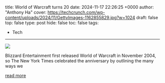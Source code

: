title: World of Warcraft turns 20
date: 2024-11-17 22:26:25 +0000
author: "Anthony Ha"
cover: https://techcrunch.com/wp-content/uploads/2024/11/GettyImages-1162855829.jpg?w=1024
draft: false
top: false
type: post
hide: false
toc: false
tags:
  - Tech
---

![](https://techcrunch.com/wp-content/uploads/2024/11/GettyImages-1162855829.jpg?w=1024)

Blizzard Entertainment first released World of Warcraft in November 2004, so The New York Times celebrated the anniversary by outlining the many ways we

[read more](https://techcrunch.com/2024/11/17/world-of-warcraft-turns-20/)
